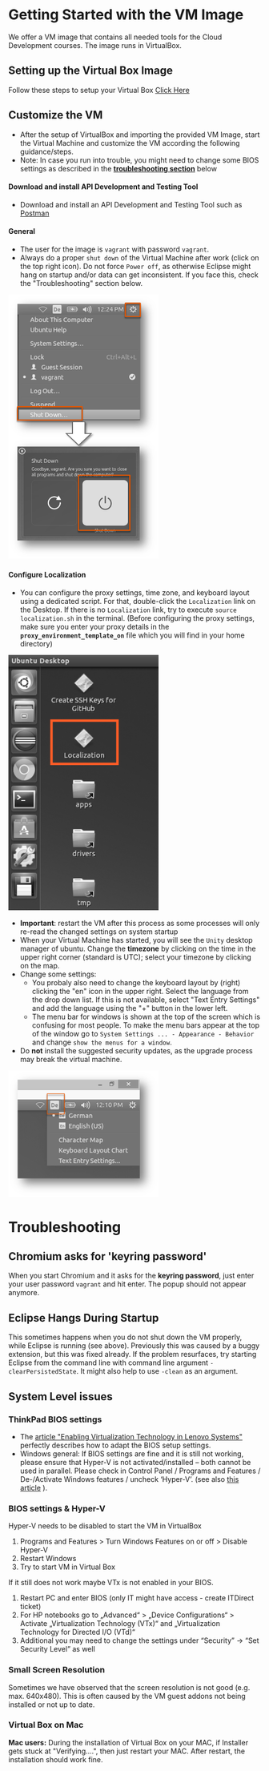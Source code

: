 # Getting Started with the VM Image

We offer a VM image that contains all needed tools for the Cloud Development courses. The image runs in VirtualBox.

## Setting up the Virtual Box Image
Follow these steps to setup your Virtual Box [Click Here](VMImage_GettingStarted_VirtualBox.md)

<div id="inside-the-vm"></div>
 
## Customize the VM
- After the setup of VirtualBox and importing the provided VM Image, start the Virtual Machine and customize the VM according the following guidance/steps.
- Note: In case you run into trouble, you might need to change some BIOS settings as described in the **[troubleshooting section](#troubleshooting)** below

#### Download and install API Development and Testing Tool

- Download and install an API Development and Testing Tool such as [Postman](https://www.getpostman.com/)

#### General
- The user for the image is `vagrant` with password `vagrant`.
- Always do a proper `shut down` of the Virtual Machine after work (click on the top right icon). Do not force `Power off`, as otherwise Eclipse might hang on startup and/or data can get inconsistent. If you face this, check the "Troubleshooting" section below.

<img src="images/VM_Shut_Down.png " width="300" />

#### Configure Localization
- You can configure the proxy settings, time zone, and keyboard layout using a dedicated script. For that, double-click the `Localization` link on the Desktop. If there is no `Localization` link, try to execute `source localization.sh` in the terminal.
(Before configuring the proxy settings, make sure you enter your proxy details in the **`proxy_environment_template_on`** file which you will find in your home directory)

<img src="images/VM_Execute_Localization.png " width="300" />

  - **Important**: restart the VM after this process as some processes will only re-read the changed settings on system startup
  - When your Virtual Machine has started, you will see the `Unity` desktop manager of ubuntu. Change the **timezone** by clicking on the time in the upper right corner (standard is UTC); select your timezone by clicking on the map.
  - Change some settings:
    - You probaly also need to change the keyboard layout by (right) clicking the "en" icon in the upper right. Select the language from the drop down list. If this is not available, select "Text Entry Settings" and add the language using the "+" button in the lower left.
    - The menu bar for windows is shown at the top of the screen which is confusing for most people. To make the menu bars appear at the top of the window go to `System Settings ... - Appearance - Behavior` and change `show the menus for a window`.
- Do **not** install the suggested security updates, as the upgrade process may break the virtual machine.

<img src="images/VM_Change_Keyboard_Layout.png " width="300" />

# Troubleshooting

## Chromium asks for 'keyring password'
When you start Chromium and it asks for the **keyring password**, just enter your user password `vagrant` and hit enter. The popup should not appear anymore.

## Eclipse Hangs During Startup
This sometimes happens when you do not shut down the VM properly, while Eclipse is running (see above). Previously this was caused by a buggy extension, but this was fixed already. If the problem resurfaces, try starting Eclipse from the command line with command line argument `-clearPersistedState`. It might also help to use `-clean` as an argument.

## System Level issues

### ThinkPad BIOS settings
* The [article "Enabling Virtualization Technology in Lenovo Systems"](http://amiduos.com/support/knowledge-base/article/enabling-virtualization-in-lenovo-systems) perfectly describes how to adapt the BIOS setup settings.
* Windows general: If BIOS settings are fine and it is still not working, please ensure that Hyper-V is not activated/installed – both cannot be used in parallel. Please check in Control Panel / Programs and Features / De-/Activate Windows features / uncheck ‘Hyper-V’. (see also [this article](https://forums.lenovo.com/t5/Windows-7-Discussion/Intel-VT-Virtualization-Technology-Enabled-but-not-recognized-on/td-p/1599332) ).

### BIOS settings & Hyper-V
Hyper-V needs to be disabled to start the VM in VirtualBox
1. Programs and Features > Turn Windows Features on or off > Disable Hyper-V
2. Restart Windows
3. Try to start VM in Virtual Box

If it still does not work maybe VTx is not enabled in your BIOS.
1.	Restart PC and enter BIOS (only IT might have access - create ITDirect ticket)
2.	For HP notebooks go to „Advanced“ > „Device Configurations“ > Activate „Virtualization Technology (VTx)“ and „Virtualization Technology for Directed I/O (VTd)“
3.  Additional you may need to change the settings under “Security” -> “Set Security Level” as well

### Small Screen Resolution
Sometimes we have observed that the screen resolution is not good (e.g. max. 640x480).
This is often caused by the VM guest addons not being installed or not up to date.

### Virtual Box on Mac 

**Mac users:** During the installation of Virtual Box on your MAC, if Installer gets stuck at "Verifying....", then just restart your MAC. After restart, the installation should work fine.
